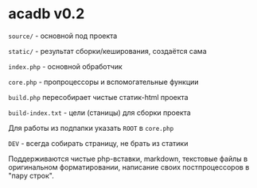 # acadb v0.2

`source/` - основной под проекта

`static/` - результат сборки/кеширования, создаётся сама

`index.php` - основной обработчик

`core.php` - пропроцессоры и вспомогательные функции

`build.php` пересобирает чистые статик-html проекта

`build-index.txt` - цели (станицы) для сборки проекта

Для работы из подпапки указать `ROOT` в `core.php`

`DEV` - всегда собирать страницу, не брать из статики

Поддерживаются чистые php-вставки, markdown, текстовые файлы в оригинальном форматировании, написание своих постпроцессоров в "пару строк".